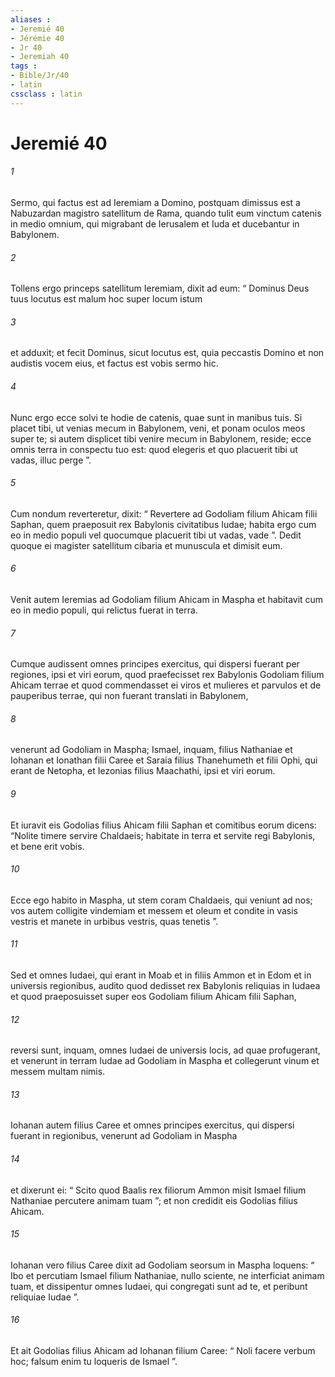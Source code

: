 ```yaml
---
aliases : 
- Jeremié 40
- Jérémie 40
- Jr 40
- Jeremiah 40
tags : 
- Bible/Jr/40
- latin
cssclass : latin
---
```


# Jeremié 40

###### 1
Sermo, qui factus est ad Ieremiam a Domino, postquam dimissus est a Nabuzardan magistro satellitum de Rama, quando tulit eum vinctum catenis in medio omnium, qui migrabant de Ierusalem et Iuda et ducebantur in Babylonem. 
###### 2
Tollens ergo princeps satellitum Ieremiam, dixit ad eum: “ Dominus Deus tuus locutus est malum hoc super locum istum 
###### 3
et adduxit; et fecit Dominus, sicut locutus est, quia peccastis Domino et non audistis vocem eius, et factus est vobis sermo hic. 
###### 4
Nunc ergo ecce solvi te hodie de catenis, quae sunt in manibus tuis. Si placet tibi, ut venias mecum in Babylonem, veni, et ponam oculos meos super te; si autem displicet tibi venire mecum in Babylonem, reside; ecce omnis terra in conspectu tuo est: quod elegeris et quo placuerit tibi ut vadas, illuc perge ”. 
###### 5
Cum nondum reverteretur, dixit: “ Revertere ad Godoliam filium Ahicam filii Saphan, quem praeposuit rex Babylonis civitatibus Iudae; habita ergo cum eo in medio populi vel quocumque placuerit tibi ut vadas, vade ”. Dedit quoque ei magister satellitum cibaria et munuscula et dimisit eum. 
###### 6
Venit autem Ieremias ad Godoliam filium Ahicam in Maspha et habitavit cum eo in medio populi, qui relictus fuerat in terra.
###### 7
Cumque audissent omnes principes exercitus, qui dispersi fuerant per regiones, ipsi et viri eorum, quod praefecisset rex Babylonis Godoliam filium Ahicam terrae et quod commendasset ei viros et mulieres et parvulos et de pauperibus terrae, qui non fuerant translati in Babylonem, 
###### 8
venerunt ad Godoliam in Maspha; Ismael, inquam, filius Nathaniae et Iohanan et Ionathan filii Caree et Saraia filius Thanehumeth et filii Ophi, qui erant de Netopha, et Iezonias filius Maachathi, ipsi et viri eorum. 
###### 9
Et iuravit eis Godolias filius Ahicam filii Saphan et comitibus eorum dicens: “Nolite timere servire Chaldaeis; habitate in terra et servite regi Babylonis, et bene erit vobis. 
###### 10
Ecce ego habito in Maspha, ut stem coram Chaldaeis, qui veniunt ad nos; vos autem colligite vindemiam et messem et oleum et condite in vasis vestris et manete in urbibus vestris, quas tenetis ”.
###### 11
Sed et omnes Iudaei, qui erant in Moab et in filiis Ammon et in Edom et in universis regionibus, audito quod dedisset rex Babylonis reliquias in Iudaea et quod praeposuisset super eos Godoliam filium Ahicam filii Saphan, 
###### 12
reversi sunt, inquam, omnes Iudaei de universis locis, ad quae profugerant, et venerunt in terram Iudae ad Godoliam in Maspha et collegerunt vinum et messem multam nimis.
###### 13
Iohanan autem filius Caree et omnes principes exercitus, qui dispersi fuerant in regionibus, venerunt ad Godoliam in Maspha 
###### 14
et dixerunt ei: “ Scito quod Baalis rex filiorum Ammon misit Ismael filium Nathaniae percutere animam tuam ”; et non credidit eis Godolias filius Ahicam. 
###### 15
Iohanan vero filius Caree dixit ad Godoliam seorsum in Maspha loquens: “ Ibo et percutiam Ismael filium Nathaniae, nullo sciente, ne interficiat animam tuam, et dissipentur omnes Iudaei, qui congregati sunt ad te, et peribunt reliquiae Iudae ”. 
###### 16
Et ait Godolias filius Ahicam ad Iohanan filium Caree: “ Noli facere verbum hoc; falsum enim tu loqueris de Ismael ”.
